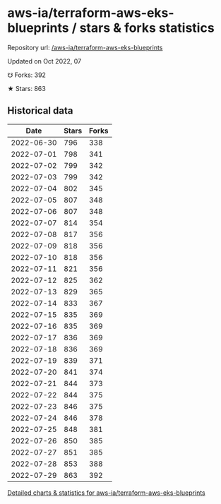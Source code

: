# aws-ia/terraform-aws-eks-blueprints / stars & forks statistics

Repository url: [/aws-ia/terraform-aws-eks-blueprints](https://github.com/aws-ia/terraform-aws-eks-blueprints)

Updated on Oct 2022, 07

☋ Forks: 392

★ Stars: 863

## Historical data
| Date | Stars | Forks |
|------|-------|-------|
| 2022-06-30 | 796 | 338 | 
| 2022-07-01 | 798 | 341 | 
| 2022-07-02 | 799 | 342 | 
| 2022-07-03 | 799 | 342 | 
| 2022-07-04 | 802 | 345 | 
| 2022-07-05 | 807 | 348 | 
| 2022-07-06 | 807 | 348 | 
| 2022-07-07 | 814 | 354 | 
| 2022-07-08 | 817 | 356 | 
| 2022-07-09 | 818 | 356 | 
| 2022-07-10 | 818 | 356 | 
| 2022-07-11 | 821 | 356 | 
| 2022-07-12 | 825 | 362 | 
| 2022-07-13 | 829 | 365 | 
| 2022-07-14 | 833 | 367 | 
| 2022-07-15 | 835 | 369 | 
| 2022-07-16 | 835 | 369 | 
| 2022-07-17 | 836 | 369 | 
| 2022-07-18 | 836 | 369 | 
| 2022-07-19 | 839 | 371 | 
| 2022-07-20 | 841 | 374 | 
| 2022-07-21 | 844 | 373 | 
| 2022-07-22 | 844 | 375 | 
| 2022-07-23 | 846 | 375 | 
| 2022-07-24 | 846 | 378 | 
| 2022-07-25 | 848 | 381 | 
| 2022-07-26 | 850 | 385 | 
| 2022-07-27 | 851 | 385 | 
| 2022-07-28 | 853 | 388 | 
| 2022-07-29 | 863 | 392 | 


[Detailed charts & statistics for aws-ia/terraform-aws-eks-blueprints](https://reviewgithub.com/rep/aws-ia/terraform-aws-eks-blueprints)
